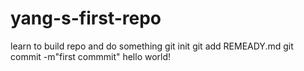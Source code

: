 # yang-s-first-repo
learn to build repo and do something
git init 
git add REMEADY.md
git commit -m"first commmit"
hello world!